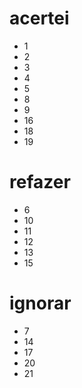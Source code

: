 # acertei
- 1
- 2
- 3
- 4
- 5
- 8
- 9
- 16
- 18
- 19

# refazer
- 6
- 10
- 11
- 12
- 13
- 15

# ignorar
- 7
- 14
- 17
- 20
- 21
